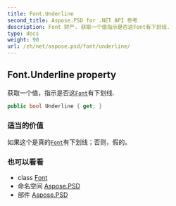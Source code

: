 ```yaml
---
title: Font.Underline
second_title: Aspose.PSD for .NET API 参考
description: Font 财产. 获取一个值指示是否这Font有下划线.
type: docs
weight: 90
url: /zh/net/aspose.psd/font/underline/
---
```

## Font.Underline property

获取一个值，指示是否这[`Font`](../)有下划线.

```csharp
public bool Underline { get; }
```

### 适当的价值

如果这个是真的[`Font`](../)有下划线；否则，假的。

### 也可以看看

* class [Font](../)
* 命名空间 [Aspose.PSD](../../font/)
* 部件 [Aspose.PSD](../../../)


